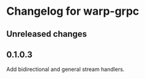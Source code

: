 # Changelog for warp-grpc

## Unreleased changes

## 0.1.0.3

Add bidirectional and general stream handlers.
